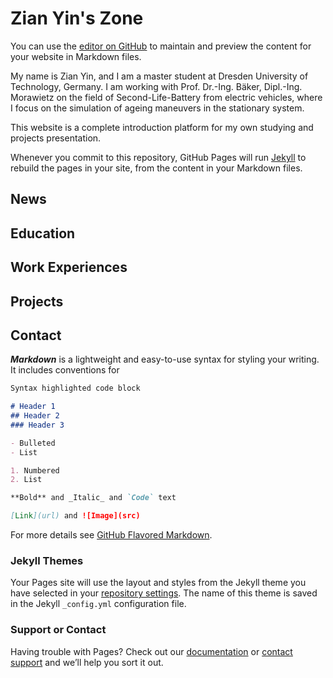 # Zian Yin's Zone

You can use the [editor on GitHub](https://github.com/zianyin/zianyin.github.io/edit/master/README.md) to maintain and preview the content for your website in Markdown files.

My name is Zian Yin, and I am a master student at Dresden University of Technology, Germany. I am working with Prof. Dr.-Ing. Bäker, Dipl.-Ing. Morawietz on the field of Second-Life-Battery from electric vehicles, where I focus on the simulation of ageing maneuvers in the stationary system. 

This website is a complete introduction platform for my own studying and projects presentation.

Whenever you commit to this repository, GitHub Pages will run [Jekyll](https://jekyllrb.com/) to rebuild the pages in your site, from the content in your Markdown files.

## News

## Education

## Work Experiences

## Projects

## Contact

_**Markdown**_ is a lightweight and easy-to-use syntax for styling your writing. It includes conventions for

```markdown
Syntax highlighted code block

# Header 1
## Header 2
### Header 3

- Bulleted
- List

1. Numbered
2. List

**Bold** and _Italic_ and `Code` text

[Link](url) and ![Image](src)
```

For more details see [GitHub Flavored Markdown](https://guides.github.com/features/mastering-markdown/).

### Jekyll Themes

Your Pages site will use the layout and styles from the Jekyll theme you have selected in your [repository settings](https://github.com/zianyin/zianyin.github.io/settings). The name of this theme is saved in the Jekyll `_config.yml` configuration file.

### Support or Contact

Having trouble with Pages? Check out our [documentation](https://help.github.com/categories/github-pages-basics/) or [contact support](https://github.com/contact) and we’ll help you sort it out.
